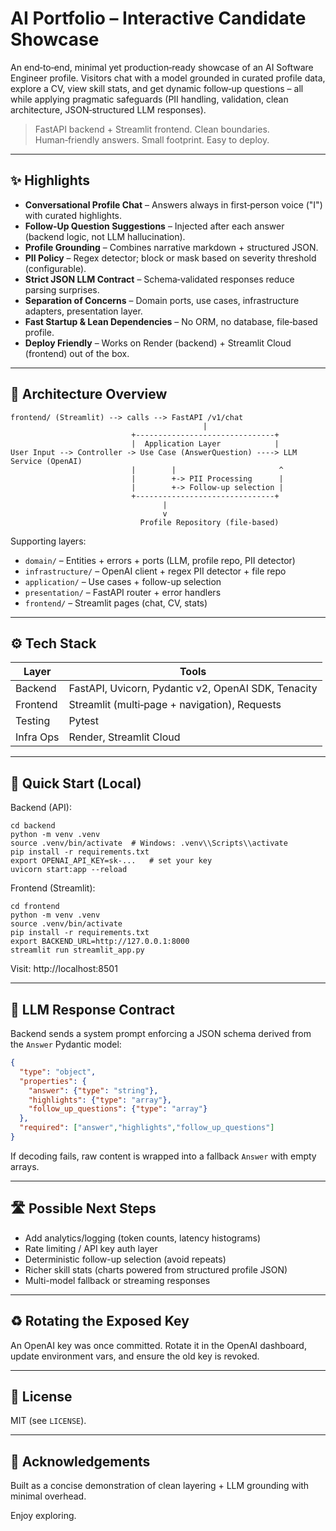# AI Portfolio – Interactive Candidate Showcase

An end‑to‑end, minimal yet production‑ready showcase of an AI Software Engineer profile. Visitors chat with a model grounded in curated profile data, explore a CV, view skill stats, and get dynamic follow‑up questions – all while applying pragmatic safeguards (PII handling, validation, clean architecture, JSON‑structured LLM responses).

> FastAPI backend + Streamlit frontend. Clean boundaries. Human‑friendly answers. Small footprint. Easy to deploy.

---
## ✨ Highlights
- **Conversational Profile Chat** – Answers always in first‑person voice ("I") with curated highlights.
- **Follow‑Up Question Suggestions** – Injected after each answer (backend logic, not LLM hallucination).
- **Profile Grounding** – Combines narrative markdown + structured JSON.
- **PII Policy** – Regex detector; block or mask based on severity threshold (configurable).
- **Strict JSON LLM Contract** – Schema‑validated responses reduce parsing surprises.
- **Separation of Concerns** – Domain ports, use cases, infrastructure adapters, presentation layer.
- **Fast Startup & Lean Dependencies** – No ORM, no database, file‑based profile.
- **Deploy Friendly** – Works on Render (backend) + Streamlit Cloud (frontend) out of the box.

---
## 🧱 Architecture Overview
```
frontend/ (Streamlit) --> calls --> FastAPI /v1/chat
                                           |
                           +-------------------------------+
                           |  Application Layer            |
User Input --> Controller -> Use Case (AnswerQuestion) ----> LLM Service (OpenAI)
                           |        |                       ^
                           |        +-> PII Processing      |
                           |        +-> Follow-up selection |
                           +-------------------------------+
                                  |                
                                  v
                             Profile Repository (file-based)
```
Supporting layers:
- `domain/` – Entities + errors + ports (LLM, profile repo, PII detector)
- `infrastructure/` – OpenAI client + regex PII detector + file repo
- `application/` – Use cases + follow-up selection
- `presentation/` – FastAPI router + error handlers
- `frontend/` – Streamlit pages (chat, CV, stats)

---
## ⚙️ Tech Stack
| Layer      | Tools |
|------------|-------|
| Backend    | FastAPI, Uvicorn, Pydantic v2, OpenAI SDK, Tenacity |
| Frontend   | Streamlit (multi‑page + navigation), Requests |
| Testing    | Pytest |
| Infra Ops  | Render, Streamlit Cloud |

---
## 🚀 Quick Start (Local)
Backend (API):
```
cd backend
python -m venv .venv
source .venv/bin/activate  # Windows: .venv\\Scripts\\activate
pip install -r requirements.txt
export OPENAI_API_KEY=sk-...   # set your key
uvicorn start:app --reload
```
Frontend (Streamlit):
```
cd frontend
python -m venv .venv
source .venv/bin/activate
pip install -r requirements.txt
export BACKEND_URL=http://127.0.0.1:8000
streamlit run streamlit_app.py
```
Visit: http://localhost:8501

---
## 🧠 LLM Response Contract
Backend sends a system prompt enforcing a JSON schema derived from the `Answer` Pydantic model:
```json
{
  "type": "object",
  "properties": {
    "answer": {"type": "string"},
    "highlights": {"type": "array"},
    "follow_up_questions": {"type": "array"}
  },
  "required": ["answer","highlights","follow_up_questions"]
}
```
If decoding fails, raw content is wrapped into a fallback `Answer` with empty arrays.

---
## 🛣️ Possible Next Steps
- Add analytics/logging (token counts, latency histograms)
- Rate limiting / API key auth layer
- Deterministic follow-up selection (avoid repeats)
- Richer skill stats (charts powered from structured profile JSON)
- Multi-model fallback or streaming responses

---
## ♻️ Rotating the Exposed Key
An OpenAI key was once committed. Rotate it in the OpenAI dashboard, update environment vars, and ensure the old key is revoked.

---
## 📄 License
MIT (see `LICENSE`).

---
## 🙌 Acknowledgements
Built as a concise demonstration of clean layering + LLM grounding with minimal overhead.

Enjoy exploring.
